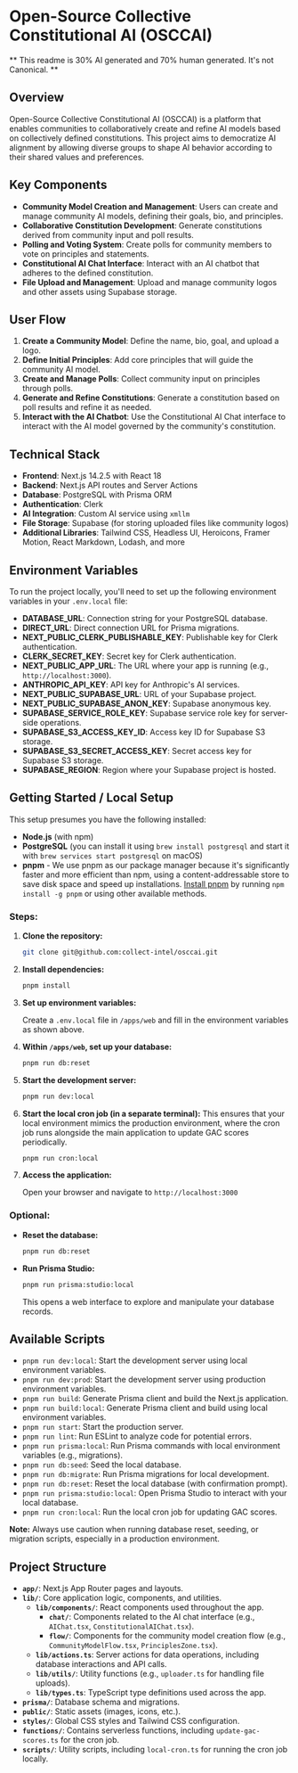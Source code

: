 # Open-Source Collective Constitutional AI (OSCCAI)

** This readme is 30% AI generated and 70% human generated. It's not Canonical. **

## Overview

Open-Source Collective Constitutional AI (OSCCAI) is a platform that enables communities to collaboratively create and refine AI models based on collectively defined constitutions. This project aims to democratize AI alignment by allowing diverse groups to shape AI behavior according to their shared values and preferences.

## Key Components

- **Community Model Creation and Management**: Users can create and manage community AI models, defining their goals, bio, and principles.
- **Collaborative Constitution Development**: Generate constitutions derived from community input and poll results.
- **Polling and Voting System**: Create polls for community members to vote on principles and statements.
- **Constitutional AI Chat Interface**: Interact with an AI chatbot that adheres to the defined constitution.
- **File Upload and Management**: Upload and manage community logos and other assets using Supabase storage.

## User Flow

1. **Create a Community Model**: Define the name, bio, goal, and upload a logo.
2. **Define Initial Principles**: Add core principles that will guide the community AI model.
3. **Create and Manage Polls**: Collect community input on principles through polls.
4. **Generate and Refine Constitutions**: Generate a constitution based on poll results and refine it as needed.
5. **Interact with the AI Chatbot**: Use the Constitutional AI Chat interface to interact with the AI model governed by the community's constitution.

## Technical Stack

- **Frontend**: Next.js 14.2.5 with React 18
- **Backend**: Next.js API routes and Server Actions
- **Database**: PostgreSQL with Prisma ORM
- **Authentication**: Clerk
- **AI Integration**: Custom AI service using `xmllm`
- **File Storage**: Supabase (for storing uploaded files like community logos)
- **Additional Libraries**: Tailwind CSS, Headless UI, Heroicons, Framer Motion, React Markdown, Lodash, and more

## Environment Variables

To run the project locally, you'll need to set up the following environment variables in your `.env.local` file:

- **DATABASE_URL**: Connection string for your PostgreSQL database.
- **DIRECT_URL**: Direct connection URL for Prisma migrations.
- **NEXT_PUBLIC_CLERK_PUBLISHABLE_KEY**: Publishable key for Clerk authentication.
- **CLERK_SECRET_KEY**: Secret key for Clerk authentication.
- **NEXT_PUBLIC_APP_URL**: The URL where your app is running (e.g., `http://localhost:3000`).
- **ANTHROPIC_API_KEY**: API key for Anthropic's AI services.
- **NEXT_PUBLIC_SUPABASE_URL**: URL of your Supabase project.
- **NEXT_PUBLIC_SUPABASE_ANON_KEY**: Supabase anonymous key.
- **SUPABASE_SERVICE_ROLE_KEY**: Supabase service role key for server-side operations.
- **SUPABASE_S3_ACCESS_KEY_ID**: Access key ID for Supabase S3 storage.
- **SUPABASE_S3_SECRET_ACCESS_KEY**: Secret access key for Supabase S3 storage.
- **SUPABASE_REGION**: Region where your Supabase project is hosted.

## Getting Started / Local Setup

This setup presumes you have the following installed:

- **Node.js** (with npm)
- **PostgreSQL** (you can install it using `brew install postgresql` and start it with `brew services start postgresql` on macOS)
- **pnpm** - We use pnpm as our package manager because it's significantly faster and more efficient than npm, using a content-addressable store to save disk space and speed up installations. [Install pnpm](https://pnpm.io/installation) by running `npm install -g pnpm` or using other available methods.

### Steps:

1. **Clone the repository:**

   ```bash
   git clone git@github.com:collect-intel/osccai.git
   ```

2. **Install dependencies:**

   ```bash
   pnpm install
   ```

3. **Set up environment variables:**

   Create a `.env.local` file in `/apps/web` and fill in the environment variables as shown above.

4. **Within `/apps/web`, set up your database:**

   ```bash
   pnpm run db:reset
   ```

6. **Start the development server:**

   ```bash
   pnpm run dev:local
   ```

7. **Start the local cron job (in a separate terminal):**
   This ensures that your local environment mimics the production environment, where the cron job runs alongside the main application to update GAC scores periodically.

   ```bash
   pnpm run cron:local
   ```

8. **Access the application:**

   Open your browser and navigate to `http://localhost:3000`

### Optional:

- **Reset the database:**

  ```bash
  pnpm run db:reset
  ```

- **Run Prisma Studio:**

  ```bash
  pnpm run prisma:studio:local
  ```

  This opens a web interface to explore and manipulate your database records.

## Available Scripts

- `pnpm run dev:local`: Start the development server using local environment variables.
- `pnpm run dev:prod`: Start the development server using production environment variables.
- `pnpm run build`: Generate Prisma client and build the Next.js application.
- `pnpm run build:local`: Generate Prisma client and build using local environment variables.
- `pnpm run start`: Start the production server.
- `pnpm run lint`: Run ESLint to analyze code for potential errors.
- `pnpm run prisma:local`: Run Prisma commands with local environment variables (e.g., migrations).
- `pnpm run db:seed`: Seed the local database.
- `pnpm run db:migrate`: Run Prisma migrations for local development.
- `pnpm run db:reset`: Reset the local database (with confirmation prompt).
- `pnpm run prisma:studio:local`: Open Prisma Studio to interact with your local database.
- `pnpm run cron:local`: Run the local cron job for updating GAC scores.

**Note:** Always use caution when running database reset, seeding, or migration scripts, especially in a production environment.

## Project Structure

- **`app/`**: Next.js App Router pages and layouts.
- **`lib/`**: Core application logic, components, and utilities.
  - **`lib/components/`**: React components used throughout the app.
    - **`chat/`**: Components related to the AI chat interface (e.g., `AIChat.tsx`, `ConstitutionalAIChat.tsx`).
    - **`flow/`**: Components for the community model creation flow (e.g., `CommunityModelFlow.tsx`, `PrinciplesZone.tsx`).
  - **`lib/actions.ts`**: Server actions for data operations, including database interactions and API calls.
  - **`lib/utils/`**: Utility functions (e.g., `uploader.ts` for handling file uploads).
  - **`lib/types.ts`**: TypeScript type definitions used across the app.
- **`prisma/`**: Database schema and migrations.
- **`public/`**: Static assets (images, icons, etc.).
- **`styles/`**: Global CSS styles and Tailwind CSS configuration.
- **`functions/`**: Contains serverless functions, including `update-gac-scores.ts` for the cron job.
- **`scripts/`**: Utility scripts, including `local-cron.ts` for running the cron job locally.
